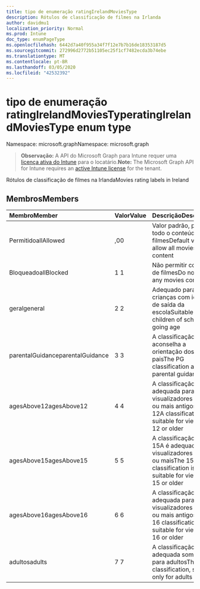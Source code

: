 ```yaml
---
title: tipo de enumeração ratingIrelandMoviesType
description: Rótulos de classificação de filmes na Irlanda
author: davidmu1
localization_priority: Normal
ms.prod: Intune
doc_type: enumPageType
ms.openlocfilehash: 6442d7a40f955a34f7f12e7b7b16de18353187d5
ms.sourcegitcommit: 272996d2772b51105ec25f1cf7482ecda3b74ebe
ms.translationtype: MT
ms.contentlocale: pt-BR
ms.lasthandoff: 03/05/2020
ms.locfileid: "42532392"
---
```

# <a name="ratingirelandmoviestype-enum-type"></a><span data-ttu-id="a8d72-103">tipo de enumeração ratingIrelandMoviesType</span><span class="sxs-lookup"><span data-stu-id="a8d72-103">ratingIrelandMoviesType enum type</span></span>

<span data-ttu-id="a8d72-104">Namespace: microsoft.graph</span><span class="sxs-lookup"><span data-stu-id="a8d72-104">Namespace: microsoft.graph</span></span>

> <span data-ttu-id="a8d72-105">**Observação:** A API do Microsoft Graph para Intune requer uma [licença ativa do Intune](https://go.microsoft.com/fwlink/?linkid=839381) para o locatário.</span><span class="sxs-lookup"><span data-stu-id="a8d72-105">**Note:** The Microsoft Graph API for Intune requires an [active Intune license](https://go.microsoft.com/fwlink/?linkid=839381) for the tenant.</span></span>

<span data-ttu-id="a8d72-106">Rótulos de classificação de filmes na Irlanda</span><span class="sxs-lookup"><span data-stu-id="a8d72-106">Movies rating labels in Ireland</span></span>

## <a name="members"></a><span data-ttu-id="a8d72-107">Membros</span><span class="sxs-lookup"><span data-stu-id="a8d72-107">Members</span></span>
|<span data-ttu-id="a8d72-108">Membro</span><span class="sxs-lookup"><span data-stu-id="a8d72-108">Member</span></span>|<span data-ttu-id="a8d72-109">Valor</span><span class="sxs-lookup"><span data-stu-id="a8d72-109">Value</span></span>|<span data-ttu-id="a8d72-110">Descrição</span><span class="sxs-lookup"><span data-stu-id="a8d72-110">Description</span></span>|
|:---|:---|:---|
|<span data-ttu-id="a8d72-111">Permitido</span><span class="sxs-lookup"><span data-stu-id="a8d72-111">allAllowed</span></span>|<span data-ttu-id="a8d72-112">,0</span><span class="sxs-lookup"><span data-stu-id="a8d72-112">0</span></span>|<span data-ttu-id="a8d72-113">Valor padrão, permitir todo o conteúdo de filmes</span><span class="sxs-lookup"><span data-stu-id="a8d72-113">Default value, allow all movies content</span></span>|
|<span data-ttu-id="a8d72-114">Bloqueado</span><span class="sxs-lookup"><span data-stu-id="a8d72-114">allBlocked</span></span>|<span data-ttu-id="a8d72-115">1 </span><span class="sxs-lookup"><span data-stu-id="a8d72-115">1</span></span>|<span data-ttu-id="a8d72-116">Não permitir conteúdo de filmes</span><span class="sxs-lookup"><span data-stu-id="a8d72-116">Do not allow any movies content</span></span>|
|<span data-ttu-id="a8d72-117">geral</span><span class="sxs-lookup"><span data-stu-id="a8d72-117">general</span></span>|<span data-ttu-id="a8d72-118">2 </span><span class="sxs-lookup"><span data-stu-id="a8d72-118">2</span></span>|<span data-ttu-id="a8d72-119">Adequado para crianças com idade de saída da escola</span><span class="sxs-lookup"><span data-stu-id="a8d72-119">Suitable for children of school going age</span></span>|
|<span data-ttu-id="a8d72-120">parentalGuidance</span><span class="sxs-lookup"><span data-stu-id="a8d72-120">parentalGuidance</span></span>|<span data-ttu-id="a8d72-121">3 </span><span class="sxs-lookup"><span data-stu-id="a8d72-121">3</span></span>|<span data-ttu-id="a8d72-122">A classificação PG aconselha a orientação dos pais</span><span class="sxs-lookup"><span data-stu-id="a8d72-122">The PG classification advises parental guidance</span></span>|
|<span data-ttu-id="a8d72-123">agesAbove12</span><span class="sxs-lookup"><span data-stu-id="a8d72-123">agesAbove12</span></span>|<span data-ttu-id="a8d72-124">4 </span><span class="sxs-lookup"><span data-stu-id="a8d72-124">4</span></span>|<span data-ttu-id="a8d72-125">A classificação 12A é adequada para visualizadores de 12 ou mais antigos</span><span class="sxs-lookup"><span data-stu-id="a8d72-125">The 12A classification is suitable for viewers of 12 or older</span></span>|
|<span data-ttu-id="a8d72-126">agesAbove15</span><span class="sxs-lookup"><span data-stu-id="a8d72-126">agesAbove15</span></span>|<span data-ttu-id="a8d72-127">5 </span><span class="sxs-lookup"><span data-stu-id="a8d72-127">5</span></span>|<span data-ttu-id="a8d72-128">A classificação do 15A é adequada para visualizadores de 15 ou mais</span><span class="sxs-lookup"><span data-stu-id="a8d72-128">The 15A classification is suitable for viewers of 15 or older</span></span>|
|<span data-ttu-id="a8d72-129">agesAbove16</span><span class="sxs-lookup"><span data-stu-id="a8d72-129">agesAbove16</span></span>|<span data-ttu-id="a8d72-130">6 </span><span class="sxs-lookup"><span data-stu-id="a8d72-130">6</span></span>|<span data-ttu-id="a8d72-131">A classificação 16 é adequada para visualizadores de 16 ou mais antigos</span><span class="sxs-lookup"><span data-stu-id="a8d72-131">The 16 classification is suitable for viewers of 16 or older</span></span>|
|<span data-ttu-id="a8d72-132">adultos</span><span class="sxs-lookup"><span data-stu-id="a8d72-132">adults</span></span>|<span data-ttu-id="a8d72-133">7 </span><span class="sxs-lookup"><span data-stu-id="a8d72-133">7</span></span>|<span data-ttu-id="a8d72-134">A classificação 18, adequada somente para adultos</span><span class="sxs-lookup"><span data-stu-id="a8d72-134">The 18 classification, suitable only for adults</span></span>|




